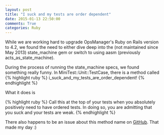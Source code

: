 ```yaml
---
layout: post
title: "I suck and my tests are order dependent"
date: 2015-01-13 22:50:00
comments: True
categories: Ruby
---
```


While we are working hard to upgrade OpsManager's Ruby on Rails version to 4.2, we
found the need to either dive deep into the (not maintained since May 2013) state_machine gem
or switch to using aasm (previously acts_as_state_machine).

During the process of running the state_machine specs, we found something really funny.
In MiniTest::Unit::TestCase, there is a method called
{% highlight ruby %} i_suck_and_my_tests_are_order_dependent! {% endhighlight %}

What it does is

{% highlight ruby %}
Call this at the top of your tests when you absolutely positively need to have ordered tests.  In doing so, you are admitting that you suck and your tests are weak.
{% endhighlight %}

There also happens to be an issue about this method name on [GitHub][github_url].
That made my day :)

[github_url]: https://github.com/seattlerb/minitest/issues/398
